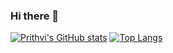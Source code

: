 ### Hi there 👋
[![Prithvi's GitHub stats](https://github-readme-stats-chi-umber.vercel.app/api?username=Victeldo&theme=tokyonight&show_icons=true)](https://github.com/anuraghazra/github-readme-stats)
[![Top Langs](https://github-readme-stats-chi-umber.vercel.app/api/top-langs/?username=Victeldo&theme=tokyonight&show_icons=true)](https://github.com/anuraghazra/github-readme-stats)
<!--
**Victeldo/Victeldo** is a ✨ _special_ ✨ repository because its `README.md` (this file) appears on your GitHub profile.

Here are some ideas to get you started:

- 🔭 I’m currently working on ...
- 🌱 I’m currently learning ...
- 👯 I’m looking to collaborate on ...
- 🤔 I’m looking for help with ...
- 💬 Ask me about ...
- 📫 How to reach me: ...
- 😄 Pronouns: ...
- ⚡ Fun fact: ...
-->

